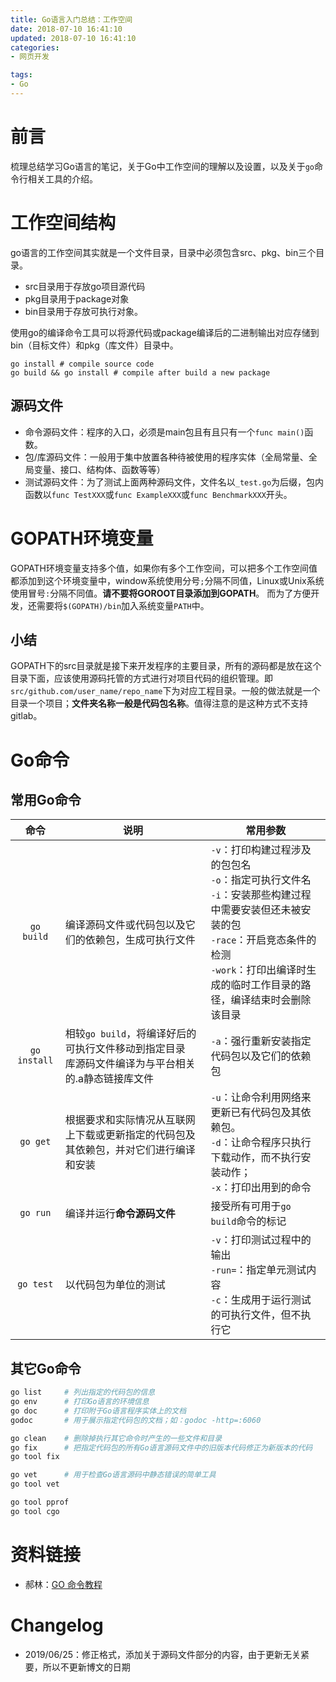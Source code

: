 ```yaml
---
title: Go语言入门总结：工作空间
date: 2018-07-10 16:41:10
updated: 2018-07-10 16:41:10
categories:
- 网页开发

tags:
- Go
---
```

# 前言
梳理总结学习Go语言的笔记，关于Go中工作空间的理解以及设置，以及关于`go`命令行相关工具的介绍。

<!-- more -->
# 工作空间结构
go语言的工作空间其实就是一个文件目录，目录中必须包含src、pkg、bin三个目录。
- src目录用于存放go项目源代码
- pkg目录用于package对象
- bin目录用于存放可执行对象。

使用go的编译命令工具可以将源代码或package编译后的二进制输出对应存储到bin（目标文件）和pkg（库文件）目录中。

```shell
go install # compile source code
go build && go install # compile after build a new package
```

## 源码文件
- 命令源码文件：程序的入口，必须是main包且有且只有一个`func main()`函数。
- 包/库源码文件：一般用于集中放置各种待被使用的程序实体（全局常量、全局变量、接口、结构体、函数等等）
- 测试源码文件：为了测试上面两种源码文件，文件名以`_test.go`为后缀，包内函数以`func TestXXX`或`func ExampleXXX`或`func BenchmarkXXX`开头。

# GOPATH环境变量
GOPATH环境变量支持多个值，如果你有多个工作空间，可以把多个工作空间值都添加到这个环境变量中，window系统使用分号`;`分隔不同值，Linux或Unix系统使用冒号`:`分隔不同值。**请不要将GOROOT目录添加到GOPATH**。
而为了方便开发，还需要将`$(GOPATH)/bin`加入系统变量`PATH`中。

## 小结
GOPATH下的src目录就是接下来开发程序的主要目录，所有的源码都是放在这个目录下面，应该使用源码托管的方式进行对项目代码的组织管理。即`src/github.com/user_name/repo_name`下为对应工程目录。一般的做法就是一个目录一个项目；**文件夹名称一般是代码包名称**。值得注意的是这种方式不支持gitlab。

# Go命令
## 常用Go命令

|命令|说明|常用参数|
|:---:|---|---|
|`go build`|编译源码文件或代码包以及它们的依赖包，生成可执行文件|`-v`：打印构建过程涉及的包包名<br>`-o`：指定可执行文件名<br>`-i`：安装那些构建过程中需要安装但还未被安装的包<br>`-race`：开启竞态条件的检测<br>`-work`：打印出编译时生成的临时工作目录的路径，编译结束时会删除该目录|
|`go install`|相较`go build`，将编译好后的可执行文件移动到指定目录<br>库源码文件编译为与平台相关的.a静态链接库文件|`-a`：强行重新安装指定代码包以及它们的依赖包|
|`go get`|根据要求和实际情况从互联网上下载或更新指定的代码包及其依赖包，并对它们进行编译和安装|`-u`：让命令利用网络来更新已有代码包及其依赖包。<br>`-d`：让命令程序只执行下载动作，而不执行安装动作；<br>`-x`：打印出用到的命令|
|`go run`|编译并运行**命令源码文件**|接受所有可用于`go build`命令的标记|
|`go test`|以代码包为单位的测试|`-v`：打印测试过程中的输出<br>`-run=`：指定单元测试内容<br>`-c`：生成用于运行测试的可执行文件，但不执行它|

## 其它Go命令
```sh
go list     # 列出指定的代码包的信息
go env      # 打印Go语言的环境信息
go doc      # 打印附于Go语言程序实体上的文档
godoc       # 用于展示指定代码包的文档；如：godoc -http=:6060

go clean    # 删除掉执行其它命令时产生的一些文件和目录
go fix      # 把指定代码包的所有Go语言源码文件中的旧版本代码修正为新版本的代码
go tool fix

go vet      # 用于检查Go语言源码中静态错误的简单工具
go tool vet

go tool pprof
go tool cgo
```

# 资料链接
- 郝林：[GO 命令教程](https://www.kancloud.cn/cattong/go_command_tutorial/261360)

# Changelog
- 2019/06/25：修正格式，添加关于源码文件部分的内容，由于更新无关紧要，所以不更新博文的日期